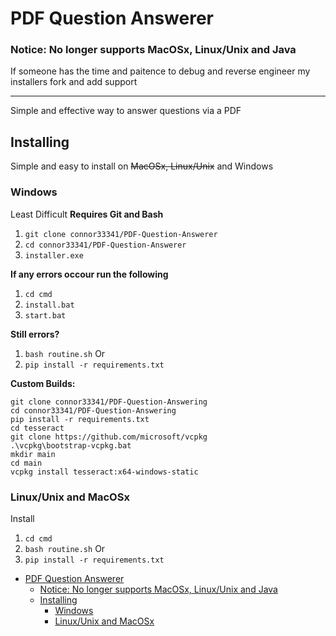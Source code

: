 # PDF Question Answerer
### Notice: No longer supports MacOSx, Linux/Unix and Java
If someone has the time and paitence to debug and reverse engineer my installers fork and add support

---

Simple and effective way to answer questions via a PDF

## Installing
Simple and easy to install on ~~MacOSx, Linux/Unix~~ and Windows

### Windows
Least Difficult
**Requires Git and Bash**
1. `git clone connor33341/PDF-Question-Answerer`
2. `cd connor33341/PDF-Question-Answerer`
3. `installer.exe`

**If any errors occour run the following**
1. `cd cmd`
2. `install.bat`
3. `start.bat`
   
**Still errors?**
1. `bash routine.sh`
Or
1. `pip install -r requirements.txt`

**Custom Builds:**
```
git clone connor33341/PDF-Question-Answering
cd connor33341/PDF-Question-Answering
pip install -r requirements.txt
cd tesseract
git clone https://github.com/microsoft/vcpkg
.\vcpkg\bootstrap-vcpkg.bat
mkdir main
cd main
vcpkg install tesseract:x64-windows-static
```

### Linux/Unix and MacOSx
Install
1. `cd cmd`
2. `bash routine.sh`
Or
1. `pip install -r requirements.txt`

- [PDF Question Answerer](#pdf-question-answerer)
    - [Notice: No longer supports MacOSx, Linux/Unix and Java](#notice-no-longer-supports-macosx-linuxunix-and-java)
  - [Installing](#installing)
    - [Windows](#windows)
    - [Linux/Unix and MacOSx](#linuxunix-and-macosx)

 
